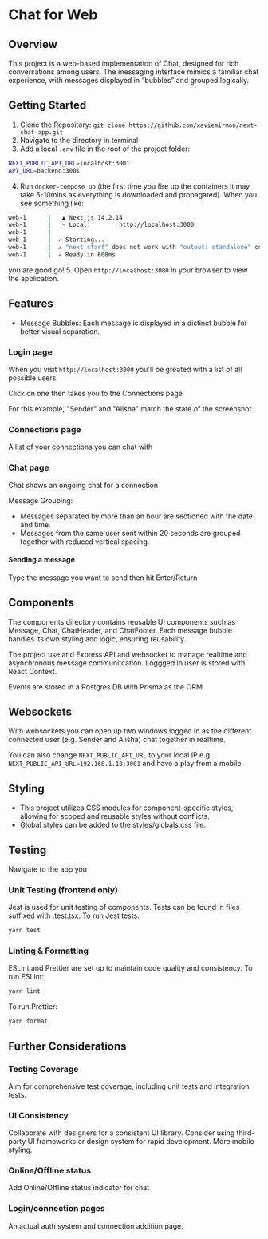 # Chat for Web 

## Overview

This project is a web-based implementation of  Chat, designed for rich conversations among users. The messaging interface mimics a familiar chat experience, with messages displayed in “bubbles” and grouped logically.

## Getting Started

1. Clone the Repository: `git clone https://github.com/xaviemirmon/next-chat-app.git`
2. Navigate to the directory in terminal
3. Add a local `.env` file in the root of the project folder: 
```sh
NEXT_PUBLIC_API_URL=localhost:3001
API_URL=backend:3001
```
4. Run `docker-compose up` (the first time you fire up the containers it may take 5-10mins as everything is downloaded and propagated).  When you see something like:
```sh
web-1      |   ▲ Next.js 14.2.14
web-1      |   - Local:        http://localhost:3000
web-1      | 
web-1      |  ✓ Starting...
web-1      |  ⚠ "next start" does not work with "output: standalone" configuration. Use "node .next/standalone/server.js" instead.
web-1      |  ✓ Ready in 608ms
```
you are good go!
5. Open `http://localhost:3000` in your browser to view the application.

## Features

* Message Bubbles: Each message is displayed in a distinct bubble for better visual separation.

### Login page

When you visit `http://localhost:3000` you'll be greated with a list of all possible users

Click on one then takes you to the Connections page

For this example, "Sender" and "Alisha" match the state of the screenshot.

### Connections page

A list of your connections you can chat with

### Chat page

Chat shows an ongoing chat for a connection

Message Grouping:
* Messages separated by more than an hour are sectioned with the date and time.
* Messages from the same user sent within 20 seconds are grouped together with reduced vertical spacing.

#### Sending a message
Type the message you want to send then hit Enter/Return

## Components 
The components directory contains reusable UI components such as Message, Chat, ChatHeader, and ChatFooter.
Each message bubble handles its own styling and logic, ensuring reusability.

The project use and Express API and websocket to manage realtime and asynchronous message communitcation.  Loggged in user is stored with React Context.

Events are stored in a Postgres DB with Prisma as the ORM.

## Websockets

With websockets you can open up two windows logged in as the different connected user (e.g. Sender and Alisha) chat together in realtime.

You can also change `NEXT_PUBLIC_API_URL` to your local IP e.g. `NEXT_PUBLIC_API_URL=192.168.1.10:3001` and have a play from a mobile.

## Styling

* This project utilizes CSS modules for component-specific styles, allowing for scoped and reusable styles without conflicts.
* Global styles can be added to the styles/globals.css file.

## Testing

Navigate to the app you 

### Unit Testing (frontend only)

Jest is used for unit testing of components. Tests can be found in files suffixed with .test.tsx.
To run Jest tests:

```bash
yarn test
```

### Linting & Formatting
ESLint and Prettier are set up to maintain code quality and consistency.
To run ESLint:

```bash
yarn lint
```

To run Prettier:

```bash
yarn format
```
## Further Considerations

### Testing Coverage

Aim for comprehensive test coverage, including unit tests and integration tests.

### UI Consistency

Collaborate with designers for a consistent UI library. Consider using third-party UI frameworks or design system for rapid development.  More mobile styling.

### Online/Offline status

Add Online/Offline status indicator for chat

### Login/connection pages
An actual auth system and connection addition page.